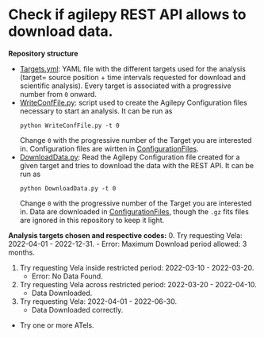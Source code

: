 # Check if agilepy REST API allows to download data.

**Repository structure**
- [Targets.yml](./Targets.yml): YAML file with the different targets used for the analysis (target= source position + time intervals requested for download and scientific analysis).
Every target is associated with a progressive number from `0` onward.
- [WriteConfFile.py](./WriteConfFile.py): script used to create the Agilepy Configuration files necessary to start an analysis.
It can be run as
    ```
    python WriteConfFile.py -t 0
    ```
    Change `0` with the progressive number of the Target you are interested in.
    Configuration files are wirtten in [ConfigurationFiles](./ConfigurationFiles/).
- [DownloadData.py](./DownloadData.py): Read the Agilepy Configuration file created for a given target and tries to download the data with the REST API.
It can be run as
    ```
    python DownloadData.py -t 0
    ```
    Change `0` with the progressive number of the Target you are interested in.
    Data are downloaded in [ConfigurationFiles](./DataFiles/), though the `.gz` fits files are ignored in this repository to keep it light.

**Analysis targets chosen and respective codes:**
0. Try requesting Vela: 2022-04-01 - 2022-12-31.
    - Error: Maximum Download period allowed: 3 months.
1. Try requesting Vela inside restricted period: 2022-03-10 - 2022-03-20.
    - Error: No Data Found.
2. Try requesting Vela across restricted period: 2022-03-20 - 2022-04-10.
    - Data Downloaded.
3. Try requesting Vela: 2022-04-01 - 2022-06-30.
    - Data Downloaded correctly.
- Try one or more ATels.
